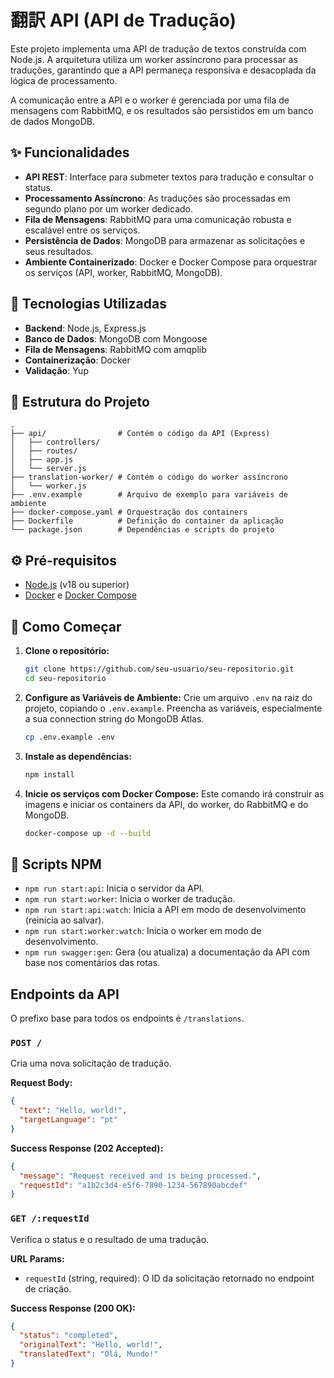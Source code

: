 # 翻訳 API (API de Tradução)

Este projeto implementa uma API de tradução de textos construída com Node.js. A arquitetura utiliza um worker assíncrono para processar as traduções, garantindo que a API permaneça responsiva e desacoplada da lógica de processamento.

A comunicação entre a API e o worker é gerenciada por uma fila de mensagens com RabbitMQ, e os resultados são persistidos em um banco de dados MongoDB.

## ✨ Funcionalidades

-   **API REST**: Interface para submeter textos para tradução e consultar o status.
-   **Processamento Assíncrono**: As traduções são processadas em segundo plano por um worker dedicado.
-   **Fila de Mensagens**: RabbitMQ para uma comunicação robusta e escalável entre os serviços.
-   **Persistência de Dados**: MongoDB para armazenar as solicitações e seus resultados.
-   **Ambiente Containerizado**: Docker e Docker Compose para orquestrar os serviços (API, worker, RabbitMQ, MongoDB).

## 🚀 Tecnologias Utilizadas

-   **Backend**: Node.js, Express.js
-   **Banco de Dados**: MongoDB com Mongoose
-   **Fila de Mensagens**: RabbitMQ com amqplib
-   **Containerização**: Docker
-   **Validação**: Yup

## 📂 Estrutura do Projeto

```
.
├── api/                # Contém o código da API (Express)
│   ├── controllers/
│   ├── routes/
│   ├── app.js
│   └── server.js
├── translation-worker/ # Contém o código do worker assíncrono
│   └── worker.js
├── .env.example        # Arquivo de exemplo para variáveis de ambiente
├── docker-compose.yaml # Orquestração dos containers
├── Dockerfile          # Definição do container da aplicação
└── package.json        # Dependências e scripts do projeto
```

## ⚙️ Pré-requisitos

-   [Node.js](https://nodejs.org/) (v18 ou superior)
-   [Docker](https://www.docker.com/get-started/) e [Docker Compose](https://docs.docker.com/compose/install/)

## 🏁 Como Começar

1.  **Clone o repositório:**
    ```bash
    git clone https://github.com/seu-usuario/seu-repositorio.git
    cd seu-repositorio
    ```

2.  **Configure as Variáveis de Ambiente:**
    Crie um arquivo `.env` na raiz do projeto, copiando o `.env.example`. Preencha as variáveis, especialmente a sua connection string do MongoDB Atlas.
    ```bash
    cp .env.example .env
    ```

3.  **Instale as dependências:**
    ```bash
    npm install
    ```

4.  **Inicie os serviços com Docker Compose:**
    Este comando irá construir as imagens e iniciar os containers da API, do worker, do RabbitMQ e do MongoDB.
    ```bash
    docker-compose up -d --build
    ```

## 📜 Scripts NPM

-   `npm run start:api`: Inicia o servidor da API.
-   `npm run start:worker`: Inicia o worker de tradução.
-   `npm run start:api:watch`: Inicia a API em modo de desenvolvimento (reinicia ao salvar).
-   `npm run start:worker:watch`: Inicia o worker em modo de desenvolvimento.
-   `npm run swagger:gen`: Gera (ou atualiza) a documentação da API com base nos comentários das rotas.

## Endpoints da API

O prefixo base para todos os endpoints é `/translations`.

### `POST /`

Cria uma nova solicitação de tradução.

**Request Body:**

```json
{
  "text": "Hello, world!",
  "targetLanguage": "pt"
}
```

**Success Response (202 Accepted):**

```json
{
  "message": "Request received and is being processed.",
  "requestId": "a1b2c3d4-e5f6-7890-1234-567890abcdef"
}
```

### `GET /:requestId`

Verifica o status e o resultado de uma tradução.

**URL Params:**

-   `requestId` (string, required): O ID da solicitação retornado no endpoint de criação.

**Success Response (200 OK):**

```json
{
  "status": "completed",
  "originalText": "Hello, world!",
  "translatedText": "Olá, Mundo!"
}
```



